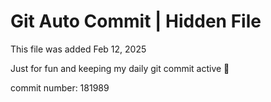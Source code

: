 # Git Auto Commit | Hidden File

This file was added Feb 12, 2025

Just for fun and keeping my daily git commit active 🤪

commit number: 181989
